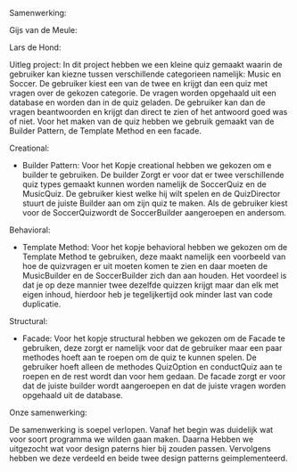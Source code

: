 Samenwerking: 

Gijs van de Meule:

Lars de Hond:

Uitleg project:
In dit project hebben we een kleine quiz gemaakt waarin de gebruiker kan kiezne tussen verschillende categorieen 
namelijk: Music en Soccer. De gebruiker kiest een van de twee en krijgt dan een quiz met vragen over de gekozen 
categorie. De vragen worden opgehaald uit een database en worden dan in de quiz geladen.
De gebruiker kan dan de vragen beantwoorden en krijgt dan direct te zien of het antwoord goed was of niet. Voor het 
maken van de quiz hebben we gebruik gemaakt van de Builder Pattern, de Template Method en een facade.

Creational: 
- Builder Pattern: Voor het Kopje creational hebben we gekozen om e builder te gebruiken. De builder Zorgt er voor dat er twee verschillende quiz types gemaakt kunnen worden namelijk de SoccerQuiz en de MusicQuiz. De gebruiker kiest welke hij wilt spelen en de QuizDirector stuurt de juiste Builder aan om zijn quiz te maken. Als de gebruiker kiest voor de SoccerQuizwordt de SoccerBuilder aangeroepen en andersom. 

Behavioral: 
- Template Method: Voor het kopje behavioral hebben we gekozen om de Template Method te gebruiken, deze maakt namelijk een voorbeeld van hoe de quizvragen er uit moeten komen te zien en daar moeten de MusicBuilder en de SoccerBuilder zich dan aan houden. Het voordeel is dat je op deze mannier twee dezelfde quizzen krijgt maar dan elk met eigen inhoud, hierdoor heb je tegelijkertijd ook minder last van code duplicatie. 

Structural:
- Facade: Voor het kopje structural hebben we gekozen om de Facade te gebruiken, deze zorgt er namelijk voor dat de gebruiker maar een paar methodes hoeft aan te roepen om de quiz te kunnen spelen. De gebruiker hoeft alleen de methodes QuizOption en conductQuiz aan te roepen en de rest wordt dan voor hem gedaan. De facade zorgt er voor dat de juiste builder wordt aangeroepen en dat de juiste vragen worden opgehaald uit de database.

Onze samenwerking:

De samenwerking is soepel verlopen. Vanaf het begin was duidelijk wat voor soort programma we wilden gaan maken. Daarna
Hebben we uitgezocht wat voor design paterns hier bij zouden passen. Vervolgens hebben we deze verdeeld en beide twee 
design patterns geimplementeerd.